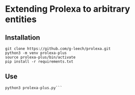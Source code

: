 # Extending Prolexa to arbitrary entities

## Installation

```
git clone https://github.com/g-leech/prolexa.git
python3 -m venv prolexa-plus
source prolexa-plus/bin/activate
pip install -r requirements.txt
```

## Use

```cd prolexa/python
python3 prolexa-plus.py```
